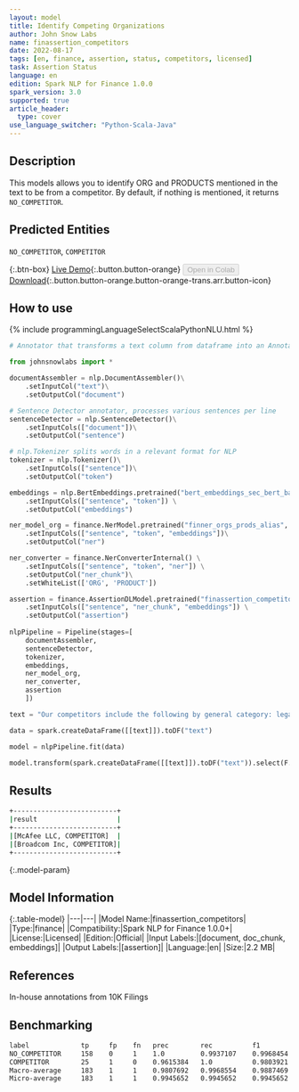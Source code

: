 ```yaml
---
layout: model
title: Identify Competing Organizations
author: John Snow Labs
name: finassertion_competitors
date: 2022-08-17
tags: [en, finance, assertion, status, competitors, licensed]
task: Assertion Status
language: en
edition: Spark NLP for Finance 1.0.0
spark_version: 3.0
supported: true
article_header:
  type: cover
use_language_switcher: "Python-Scala-Java"
---
```


## Description

This models allows you to identify ORG and PRODUCTS mentioned in the text to be from a competitor. By default, if nothing is mentioned, it returns `NO_COMPETITOR`.

## Predicted Entities

`NO_COMPETITOR`, `COMPETITOR`

{:.btn-box}
[Live Demo](https://demo.johnsnowlabs.com/finance/ASSERTIONDL_COMPETITORS/){:.button.button-orange}
<button class="button button-orange" disabled>Open in Colab</button>
[Download](https://s3.amazonaws.com/auxdata.johnsnowlabs.com/finance/models/finassertion_competitors_en_1.0.0_3.2_1660735220316.zip){:.button.button-orange.button-orange-trans.arr.button-icon}

## How to use



<div class="tabs-box" markdown="1">
{% include programmingLanguageSelectScalaPythonNLU.html %}

```python
# Annotator that transforms a text column from dataframe into an Annotation ready for NLP

from johnsnowlabs import *

documentAssembler = nlp.DocumentAssembler()\
    .setInputCol("text")\
    .setOutputCol("document")

# Sentence Detector annotator, processes various sentences per line
sentenceDetector = nlp.SentenceDetector()\
    .setInputCols(["document"])\
    .setOutputCol("sentence")

# nlp.Tokenizer splits words in a relevant format for NLP
tokenizer = nlp.Tokenizer()\
    .setInputCols(["sentence"])\
    .setOutputCol("token")

embeddings = nlp.BertEmbeddings.pretrained("bert_embeddings_sec_bert_base","en") \
    .setInputCols(["sentence", "token"]) \
    .setOutputCol("embeddings")

ner_model_org = finance.NerModel.pretrained("finner_orgs_prods_alias", "en", "finance/models")\
    .setInputCols(["sentence", "token", "embeddings"])\
    .setOutputCol("ner")

ner_converter = finance.NerConverterInternal() \
    .setInputCols(["sentence", "token", "ner"]) \
    .setOutputCol("ner_chunk")\
    .setWhiteList(['ORG', 'PRODUCT'])

assertion = finance.AssertionDLModel.pretrained("finassertion_competitors", "en", "finance/models")\
    .setInputCols(["sentence", "ner_chunk", "embeddings"]) \
    .setOutputCol("assertion")
    
nlpPipeline = Pipeline(stages=[
    documentAssembler, 
    sentenceDetector,
    tokenizer,
    embeddings,
    ner_model_org,
    ner_converter,
    assertion
    ])

text = "Our competitors include the following by general category: legacy antivirus product providers, such as McAfee LLC and Broadcom Inc."

data = spark.createDataFrame([[text]]).toDF("text")

model = nlpPipeline.fit(data)

model.transform(spark.createDataFrame([[text]]).toDF("text")).select(F.explode(F.arrays_zip('ner_chunk.result', 'assertion.result')).alias('result')).show(truncate=False)
```

</div>

## Results

```bash
+--------------------------+
|result                    |
+--------------------------+
|[McAfee LLC, COMPETITOR]  |
|[Broadcom Inc, COMPETITOR]|
+--------------------------+
```

{:.model-param}
## Model Information

{:.table-model}
|---|---|
|Model Name:|finassertion_competitors|
|Type:|finance|
|Compatibility:|Spark NLP for Finance 1.0.0+|
|License:|Licensed|
|Edition:|Official|
|Input Labels:|[document, doc_chunk, embeddings]|
|Output Labels:|[assertion]|
|Language:|en|
|Size:|2.2 MB|

## References

In-house annotations from 10K Filings

## Benchmarking

```bash
label             tp     fp    fn   prec        rec          f1
NO_COMPETITOR     158    0     1    1.0         0.9937107    0.9968454
COMPETITOR        25     1     0    0.9615384   1.0          0.9803921
Macro-average     183    1     1    0.9807692   0.9968554    0.9887469
Micro-average     183    1     1    0.9945652   0.9945652    0.9945652
``` 
